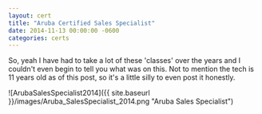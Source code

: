 ```yaml
---
layout: cert
title: "Aruba Certified Sales Specialist"
date: 2014-11-13 00:00:00 -0600
categories: certs
---
```


So, yeah I have had to take a lot of these 'classes' over the years and I couldn't even begin to tell you what was on this.  Not to mention the tech is 11 years old as of this post, so it's a little silly to even post it honestly.  

![ArubaSalesSpecialist2014]({{ site.baseurl }}/images/Aruba_SalesSpecialist_2014.png "Aruba Sales Specialist")

